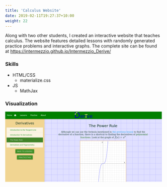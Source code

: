 ```yaml
---
title: 'Calculus Website'
date: 2019-02-11T19:27:37+10:00
weight: 22
---
```


Along with two other students, I created an interactive website that teaches calculus. The website features detailed lessons with randomly generated practice problems and interactive graphs. The complete site can be found at https://intermezzio.github.io/Intermezzio_Derive/

### Skills

* HTML/CSS
	* materialize.css
* JS
	* MathJax

### Visualization

![](/calcsite.png)